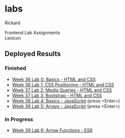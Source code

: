 # labs
Rickard

Frontend Lab Assignments  
Lexicon

## Deployed Results

### Finished

- [Week 36 Lab 0: Basics - HTML and CSS](https://leck-lex.github.io/labs/00_week36_basics_html_css/)  
- [Week 36 Lab 1: CSS Positioning - HTML and CSS](https://leck-lex.github.io/labs/01_week36_css_positioning/)  
- [Week 37 Lab 2: Media Queries - HTML and CSS](https://leck-lex.github.io/labs/02_week37_media_queries/)  
- [Week 37 Lab 3: Bootstrap - HTML and CSS](https://leck-lex.github.io/labs/03_week37_bootstrap/dist)  
- [Week 38 Lab 4: Basics - JavaScript](https://leck-lex.github.io/labs/04_week38_basics_js/) (press &#60;Enter&#62;)
- [Week 38 Lab 5: Arrays - JavaScript](https://leck-lex.github.io/labs/05_week38_arrays_js/) (press &#60;Enter&#62;) 

### In Progress

- [Week 39 Lab 6: Arrow Functions - ES6](https://leck-lex.github.io/labs/06_week39_arrow_functions_es6/dist) 
